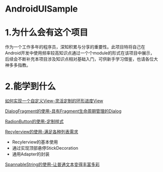 # AndroidUISample
# 1.为什么会有这个项目
作为一个工作多年的程序员，深知积累与分享的重要性。此项目特将自己在Android开发中使用频率较高知识点通过一个个module的形式在该项目中展示，后续会不断补充本项目涉及知识点相对基础入门，可供新手学习借鉴，也请各位大神多多指教。

# 2.能学到什么
[ 如何实现一个自定义View-灵活定制的环形进度View](https://github.com/KisCode/AndroidUISample/tree/develop/circleprogressview_sample)

[DialogFragment的使用-具有Fragment生命周期管理的Dialog](https://github.com/KisCode/AndroidUISample/tree/develop/dialogfragment_sample)

[RadionButton的使用-定制样式](https://github.com/KisCode/AndroidUISample/tree/develop/radionbuttonsample)

[Recylerview的使用-满足各种列表需求](https://github.com/KisCode/AndroidUISample/tree/develop/recylerview_sample)
- Recylerview的基本使用
- 通过实现顶部悬停StickDecoration
- 通用Adapter的封装

[SpannableString的使用-让普通文本变得丰富多彩](https://github.com/KisCode/AndroidUISample/tree/develop/spannablestring_sample)




